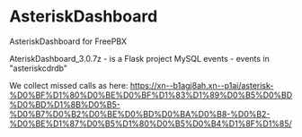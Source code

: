# AsteriskDashboard
AsteriskDashboard for FreePBX


AteriskDashboard_3.0.7z - is a Flask project
MySQL events - events in "asteriskcdrdb"

We collect missed calls as here:
https://xn--b1agj8ah.xn--p1ai/asterisk-%D0%BF%D1%80%D0%BE%D0%BF%D1%83%D1%89%D0%B5%D0%BD%D0%BD%D1%8B%D0%B5-%D0%B7%D0%B2%D0%BE%D0%BD%D0%BA%D0%B8-%D0%B2-%D0%BE%D1%87%D0%B5%D1%80%D0%B5%D0%B4%D1%8F%D1%85/
